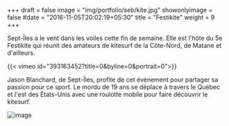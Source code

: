 +++
draft = false
image = "img/portfolio/seb/kite.jpg"
showonlyimage = false
#date = "2016-11-05T20:02:19+05:30"
title = "Festikite"
weight = 9
+++

Sept-Îles a le vent dans les voiles cette fin de semaine. Elle est l'hôte du 5e Festikite qui réunit des amateurs de kitesurf de la Côte-Nord, de Matane et d'ailleurs.
<!--more-->

{{< vimeo id="393163452?title=0&byline=0&portrait=0">}}

Jason Blanchard, de Sept-Îles, profite de cet événement pour partager sa passion pour ce sport. Le mordu de 19 ans se déplace à travers le Québec et l'est des États-Unis avec une roulotte mobile pour faire découvrir le kitesurf. 

![image](https://img.src.ca/2016/02/27/1250x703/160227_321yo_festikite-sept-iles_sn1250.jpg)